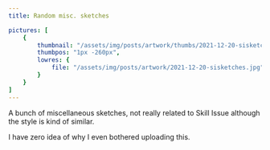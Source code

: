 ```yaml
---
title: Random misc. sketches

pictures: [
	{
		thumbnail: "/assets/img/posts/artwork/thumbs/2021-12-20-sisketches.jpg",
		thumbpos: "1px -260px",
		lowres: {
			file: "/assets/img/posts/artwork/2021-12-20-sisketches.jpg"
		}
	}
]
---
```

A bunch of miscellaneous sketches, not really related to Skill Issue although the style is kind of similar.

I have zero idea of why I even bothered uploading this.

